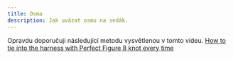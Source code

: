 ```yaml
---
title: Osma
description: Jak uvázat osmu na sedák.
---
```


Opravdu doporučuji následující metodu vysvětlenou v tomto videu.
[How to tie into the harness with Perfect Figure 8 knot every time](https://www.youtube.com/watch?v=PJkCaUUhqgs)